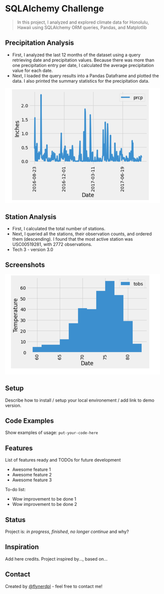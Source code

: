 # SQLAlchemy Challenge
> In this project, I analyzed and explored climate data for Honolulu, Hawaii using SQLAlchemy ORM queries, Pandas, and Matplotlib

## Precipitation Analysis
* First, I analyzed the last 12 months of the dataset using a query retrieving date and precipitation values. Because there was more than one precipitation entry per date, I calculated the average precipitation value for each date.
* Next, I loaded the query results into a Pandas Dataframe and plotted the data. I also printed the summary statistics for the precipitation data.

![Precipitation Graph](Instructions/Resources/prcp_data.png)

## Station Analysis
* First, I calculated the total number of stations.
* Next, I queried all the stations, their observation counts, and ordered them (descending). I found that the most active station was USC00519281, with 2772 observations.
* Tech 3 - version 3.0

## Screenshots
![Precipitation Graph](Instructions/Resources/Temperature_data.png)

## Setup
Describe how to install / setup your local environement / add link to demo version.

## Code Examples
Show examples of usage:
`put-your-code-here`

## Features
List of features ready and TODOs for future development
* Awesome feature 1
* Awesome feature 2
* Awesome feature 3

To-do list:
* Wow improvement to be done 1
* Wow improvement to be done 2

## Status
Project is: _in progress_, _finished_, _no longer continue_ and why?

## Inspiration
Add here credits. Project inspired by..., based on...

## Contact
Created by [@flynerdpl](https://www.flynerd.pl/) - feel free to contact me!
